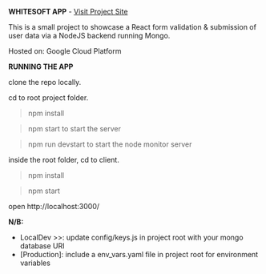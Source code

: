 **WHITESOFT APP** - [Visit Project Site](https://ali-whitesoft-01.ew.r.appspot.com/)

This is a small project to showcase a React form validation & submission of user data via a NodeJS backend running Mongo.

Hosted on: Google Cloud Platform

**RUNNING THE APP**

clone the repo locally.

cd to root project folder.

> npm install

> npm start to start the server

> npm run devstart to start the node monitor server

inside the root folder, cd to client.

> npm install

> npm start

open http://localhost:3000/

**N/B:**

- LocalDev >>: update config/keys.js in project root with your mongo database URI
- [Production]: include a env_vars.yaml file in project root for environment variables
